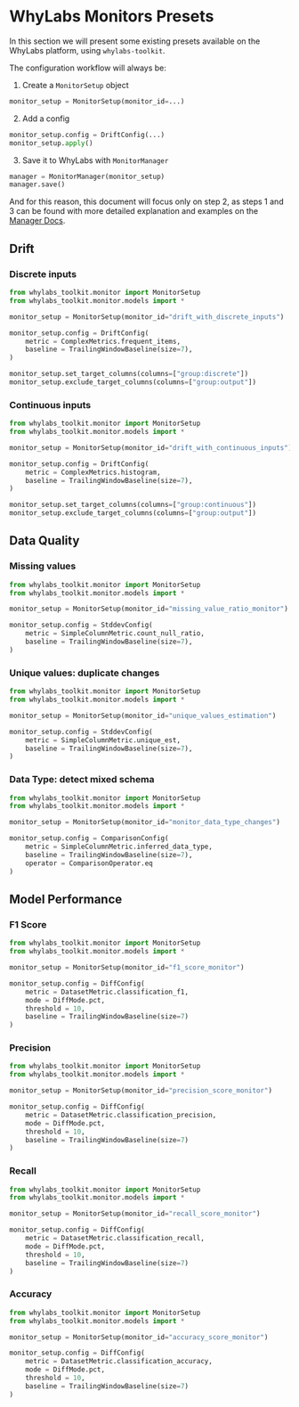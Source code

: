 # WhyLabs Monitors Presets

In this section we will present some existing presets available on the WhyLabs platform, using `whylabs-toolkit`.

The configuration workflow will always be: 

1. Create a `MonitorSetup` object
```python
monitor_setup = MonitorSetup(monitor_id=...)
```
2. Add a config
```python
monitor_setup.config = DriftConfig(...)
monitor_setup.apply()
```
3. Save it to WhyLabs with `MonitorManager`
```python
manager = MonitorManager(monitor_setup)
manager.save()
```

And for this reason, this document will focus only on step 2, as steps 1 and 3 can be found with more detailed 
explanation and examples on the [Manager Docs](../whylabs_toolkit/monitor/manager/README.md).

## Drift

### Discrete inputs
```python
from whylabs_toolkit.monitor import MonitorSetup
from whylabs_toolkit.monitor.models import *

monitor_setup = MonitorSetup(monitor_id="drift_with_discrete_inputs")

monitor_setup.config = DriftConfig(
    metric = ComplexMetrics.frequent_items,
    baseline = TrailingWindowBaseline(size=7),
)

monitor_setup.set_target_columns(columns=["group:discrete"])
monitor_setup.exclude_target_columns(columns=["group:output"])
```

### Continuous inputs
```python
from whylabs_toolkit.monitor import MonitorSetup
from whylabs_toolkit.monitor.models import *

monitor_setup = MonitorSetup(monitor_id="drift_with_continuous_inputs")

monitor_setup.config = DriftConfig(
    metric = ComplexMetrics.histogram,
    baseline = TrailingWindowBaseline(size=7),
)

monitor_setup.set_target_columns(columns=["group:continuous"])
monitor_setup.exclude_target_columns(columns=["group:output"])
```

## Data Quality

### Missing values
```python
from whylabs_toolkit.monitor import MonitorSetup
from whylabs_toolkit.monitor.models import *

monitor_setup = MonitorSetup(monitor_id="missing_value_ratio_monitor")

monitor_setup.config = StddevConfig(
    metric = SimpleColumnMetric.count_null_ratio,
    baseline = TrailingWindowBaseline(size=7),
)
```

### Unique values: duplicate changes
```python
from whylabs_toolkit.monitor import MonitorSetup
from whylabs_toolkit.monitor.models import *

monitor_setup = MonitorSetup(monitor_id="unique_values_estimation")

monitor_setup.config = StddevConfig(
    metric = SimpleColumnMetric.unique_est,
    baseline = TrailingWindowBaseline(size=7),
)
```

### Data Type: detect mixed schema
```python
from whylabs_toolkit.monitor import MonitorSetup
from whylabs_toolkit.monitor.models import *

monitor_setup = MonitorSetup(monitor_id="monitor_data_type_changes")

monitor_setup.config = ComparisonConfig(
    metric = SimpleColumnMetric.inferred_data_type,
    baseline = TrailingWindowBaseline(size=7),
    operator = ComparisonOperator.eq
)
```

## Model Performance

### F1 Score
```python
from whylabs_toolkit.monitor import MonitorSetup
from whylabs_toolkit.monitor.models import *

monitor_setup = MonitorSetup(monitor_id="f1_score_monitor")

monitor_setup.config = DiffConfig(
    metric = DatasetMetric.classification_f1,
    mode = DiffMode.pct,
    threshold = 10,
    baseline = TrailingWindowBaseline(size=7)
)
```
### Precision
```python
from whylabs_toolkit.monitor import MonitorSetup
from whylabs_toolkit.monitor.models import *

monitor_setup = MonitorSetup(monitor_id="precision_score_monitor")

monitor_setup.config = DiffConfig(
    metric = DatasetMetric.classification_precision,
    mode = DiffMode.pct,
    threshold = 10,
    baseline = TrailingWindowBaseline(size=7)
)
```
### Recall
```python
from whylabs_toolkit.monitor import MonitorSetup
from whylabs_toolkit.monitor.models import *

monitor_setup = MonitorSetup(monitor_id="recall_score_monitor")

monitor_setup.config = DiffConfig(
    metric = DatasetMetric.classification_recall,
    mode = DiffMode.pct,
    threshold = 10,
    baseline = TrailingWindowBaseline(size=7)
)
```
### Accuracy
```python
from whylabs_toolkit.monitor import MonitorSetup
from whylabs_toolkit.monitor.models import *

monitor_setup = MonitorSetup(monitor_id="accuracy_score_monitor")

monitor_setup.config = DiffConfig(
    metric = DatasetMetric.classification_accuracy,
    mode = DiffMode.pct,
    threshold = 10,
    baseline = TrailingWindowBaseline(size=7)
)
```